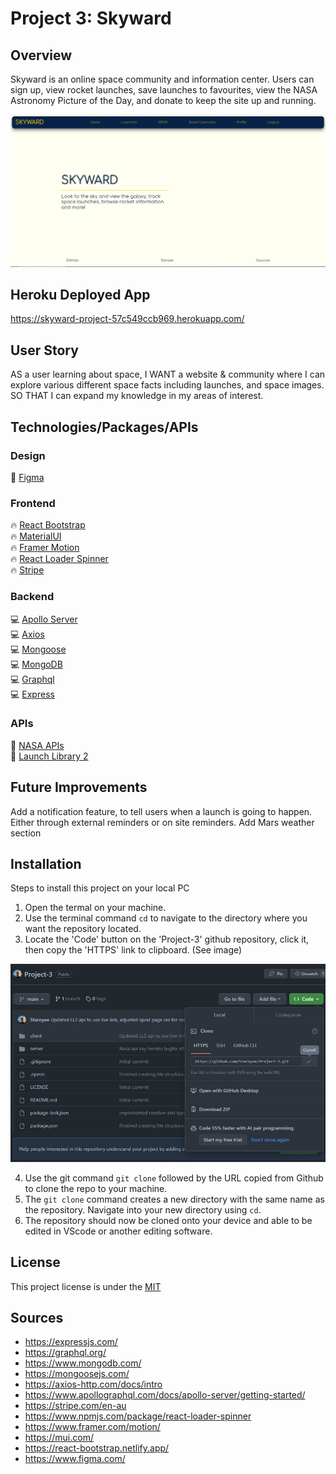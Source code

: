 # Project 3: Skyward

## Overview
Skyward is an online space community and information center. Users can sign up, view rocket launches, save launches to favourites, view the NASA Astronomy Picture of the Day, and donate to keep the site up and running.

![alt text](./public/images/homepage.JPG)

## Heroku Deployed App
https://skyward-project-57c549ccb969.herokuapp.com/

## User Story

AS a user learning about space, I WANT a website & community where I can explore various different space facts including launches, and space images.
SO THAT I can expand my knowledge in my areas of interest.

## Technologies/Packages/APIs

### Design
📜 [Figma](https://www.figma.com/)

### Frontend

🔥 [React Bootstrap](https://react-bootstrap.netlify.app/)\
🔥 [MaterialUI](https://mui.com/)\
🔥 [Framer Motion](https://www.framer.com/motion/)\
🔥 [React Loader Spinner](https://www.npmjs.com/package/react-loader-spinner)\
🔥 [Stripe](https://stripe.com/en-au)

### Backend

💻 [Apollo Server](https://www.apollographql.com/docs/apollo-server/getting-started/)\
💻 [Axios](https://axios-http.com/docs/intro)\
💻 [Mongoose](https://mongoosejs.com/)\
💻 [MongoDB](https://www.mongodb.com/)\
💻 [Graphql](https://graphql.org/)\
💻 [Express](https://expressjs.com/)

### APIs

🚀 [NASA APIs](https://api.nasa.gov/)\
🚀 [Launch Library 2](https://thespacedevs.com/llapi)

## Future Improvements
Add a notification feature, to tell users when a launch is going to happen. Either through external reminders or on site reminders.
Add Mars weather section

## Installation

Steps to install this project on your local PC

1. Open the termal on your machine.
2. Use the terminal command `cd` to navigate to the directory where you want the repository located.
3. Locate the 'Code' button on the 'Project-3' github repository, click it, then copy the 'HTTPS' link to clipboard. (See image)

![alt text](./public/images/repo.JPG)

4. Use the git command `git clone` followed by the URL copied from Github to clone the repo to your machine.
5. The `git clone` command creates a new directory with the same name as the repository. Navigate into your new directory using `cd`.
6. The repository should now be cloned onto your device and able to be edited in VScode or another editing software.


## License

This project license is under the [MIT](https://opensource.org/licenses/MIT)

## Sources

* https://expressjs.com/
* https://graphql.org/
* https://www.mongodb.com/
* https://mongoosejs.com/
* https://axios-http.com/docs/intro
* https://www.apollographql.com/docs/apollo-server/getting-started/
* https://stripe.com/en-au
* https://www.npmjs.com/package/react-loader-spinner
* https://www.framer.com/motion/
* https://mui.com/
* https://react-bootstrap.netlify.app/
* https://www.figma.com/